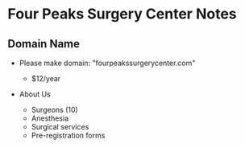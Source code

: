 # Four Peaks Surgery Center Notes

## Domain Name

* Please make domain: "fourpeakssurgerycenter.com"
    - $12/year

* About Us
    - Surgeons (10)
    - Anesthesia 
    - Surgical services
    - Pre-registration forms
